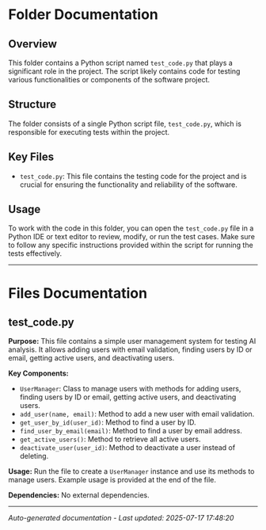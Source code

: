 # Folder Documentation

## Overview
This folder contains a Python script named `test_code.py` that plays a significant role in the project. The script likely contains code for testing various functionalities or components of the software project.

## Structure
The folder consists of a single Python script file, `test_code.py`, which is responsible for executing tests within the project.

## Key Files
- `test_code.py`: This file contains the testing code for the project and is crucial for ensuring the functionality and reliability of the software.

## Usage
To work with the code in this folder, you can open the `test_code.py` file in a Python IDE or text editor to review, modify, or run the test cases. Make sure to follow any specific instructions provided within the script for running the tests effectively.

---

# Files Documentation

## test_code.py

**Purpose:** This file contains a simple user management system for testing AI analysis. It allows adding users with email validation, finding users by ID or email, getting active users, and deactivating users.

**Key Components:**
- `UserManager`: Class to manage users with methods for adding users, finding users by ID or email, getting active users, and deactivating users.
- `add_user(name, email)`: Method to add a new user with email validation.
- `get_user_by_id(user_id)`: Method to find a user by ID.
- `find_user_by_email(email)`: Method to find a user by email address.
- `get_active_users()`: Method to retrieve all active users.
- `deactivate_user(user_id)`: Method to deactivate a user instead of deleting.

**Usage:** Run the file to create a `UserManager` instance and use its methods to manage users. Example usage is provided at the end of the file.

**Dependencies:** No external dependencies.

---
*Auto-generated documentation - Last updated: 2025-07-17 17:48:20*
